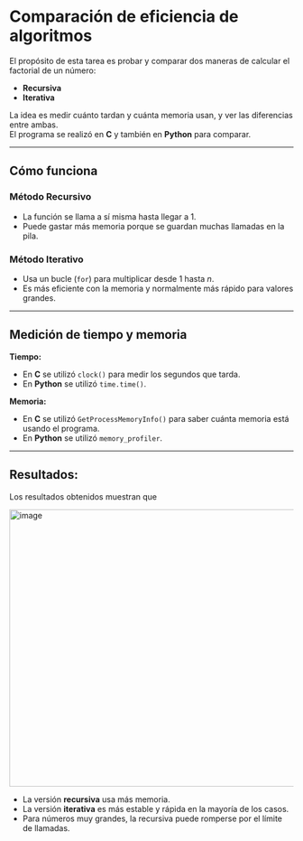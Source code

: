 # Comparación de eficiencia de algoritmos

El propósito de esta tarea es probar y comparar dos maneras de calcular el factorial de un número:

- **Recursiva**
- **Iterativa**

La idea es medir cuánto tardan y cuánta memoria usan, y ver las diferencias entre ambas.  
El programa se realizó en **C** y también en **Python** para comparar.

---

## Cómo funciona

### Método Recursivo
- La función se llama a sí misma hasta llegar a 1.
- Puede gastar más memoria porque se guardan muchas llamadas en la pila.

### Método Iterativo
- Usa un bucle (`for`) para multiplicar desde 1 hasta *n*.
- Es más eficiente con la memoria y normalmente más rápido para valores grandes.

---

## Medición de tiempo y memoria

**Tiempo:**
- En **C** se utilizó `clock()` para medir los segundos que tarda.
- En **Python** se utilizó `time.time()`.

**Memoria:**
- En **C** se utilizó `GetProcessMemoryInfo()` para saber cuánta memoria está usando el programa.
- En **Python** se utilizó `memory_profiler`.

---

## Resultados:

Los resultados obtenidos muestran que

<img width="997" height="491" alt="image" src="https://github.com/user-attachments/assets/e43c6678-0211-4f48-8144-08f1709e3c94" />

- La versión **recursiva** usa más memoria.
- La versión **iterativa** es más estable y rápida en la mayoría de los casos.
- Para números muy grandes, la recursiva puede romperse por el límite de llamadas.
